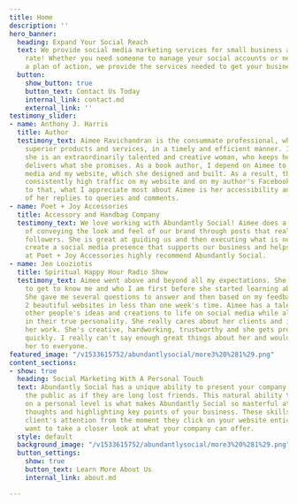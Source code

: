```yaml
---
title: Home
description: ''
hero_banner:
  heading: Expand Your Social Reach
  text: We provide social media marketing services for small business at an affordable
    rate! Whether you need someone to manage your social accounts or need help making
    a plan of action, we provide the services needed to get your business noticed!
  button:
    show_button: true
    button_text: Contact Us Today
    internal_link: contact.md
    external_link: ''
testimony_slider:
- name: Anthony J. Harris
  title: Author
  testimony_text: Aimee Ravichandran is the consummate professional, who delivers
    superior products and services, in a timely and efficient manner. In addition,
    she is an extraordinarily talented and creative woman, who keeps her word and
    delivers what she promises. As a book author, I depend on Aimee to manage my social
    media and my website, which she designed and built. As a result, there has been
    consistently high traffic on my website and on my author's Facebook page. In addition
    to that, what I appreciate most about Aimee is her accessibility and the immediacy
    of her replies to queries and comments.
- name: Poet + Joy Accessories
  title: Accessory and Handbag Company
  testimony_text: We love working with Abundantly Social! Aimee does a wonderful job
    of conveying the look and feel of our brand through posts that really engage our
    followers. She is great at guiding us and then executing what is necessary to
    create a social media presence that supports our business and helps it grow. We
    at Poet + Joy Accessories highly recommend Abundantly Social.
- name: Jen Louziotis
  title: Spiritual Happy Hour Radio Show
  testimony_text: Aimee went above and beyond all my expectations. She took the time
    to get to know me and who I am first before she started learning about my business.
    She gave me several questions to answer and then based on my feedback she created
    2 beautiful websites in less than one week's time. Aimee has a talent for bringing
    other people's ideas and creations to life on social media while also weaving
    in their true personality. She really cares about her clients and it shows in
    her work. She's creative, hardworking, trustworthy and she gets projects done
    quickly. I really can't say enough great things about her and would recommend
    her to everyone.
featured_image: "/v1533615752/abundantlysocial/more3%20%281%29.png"
content_sections:
- show: true
  heading: Social Marketing With A Personal Touch
  text: Abundantly Social has a unique ability to present your company's message to
    the public as if they are long lost friends. This natural ability to communicate
    on a personal level is what makes Abundantly Social so masterful at organizing
    thoughts and highlighting key points of your business. These skills capture potential
    client's attention from the moment they click on your website enticing them to
    want to take a closer look at what your company can offer.
  style: default
  background_image: "/v1533615752/abundantlysocial/more3%20%281%29.png"
  button_settings:
    show: true
    button_text: Learn More About Us
    internal_link: about.md

---
```

